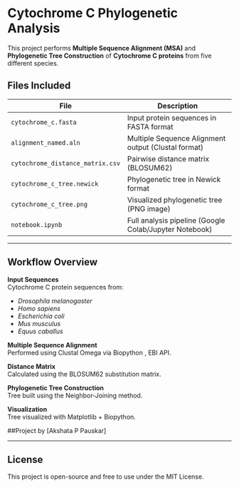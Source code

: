 # Cytochrome C Phylogenetic Analysis

This project performs **Multiple Sequence Alignment (MSA)** and **Phylogenetic Tree Construction** of **Cytochrome C proteins** from five different species.

## Files Included

| File | Description |
|------|-------------|
| `cytochrome_c.fasta` | Input protein sequences in FASTA format |
| `alignment_named.aln` | Multiple Sequence Alignment output (Clustal format) |
| `cytochrome_distance_matrix.csv` | Pairwise distance matrix (BLOSUM62) |
| `cytochrome_c_tree.newick` | Phylogenetic tree in Newick format |
| `cytochrome_c_tree.png` | Visualized phylogenetic tree (PNG image) |
| `notebook.ipynb` | Full analysis pipeline (Google Colab/Jupyter Notebook) |

---

## Workflow Overview

**Input Sequences**  
Cytochrome C protein sequences from:  
- *Drosophila melanogaster*  
- *Homo sapiens*  
- *Escherichia coli*  
- *Mus musculus*  
- *Equus caballus*


**Multiple Sequence Alignment**  
Performed using Clustal Omega via Biopython , EBI API.

**Distance Matrix**  
Calculated using the BLOSUM62 substitution matrix.

**Phylogenetic Tree Construction**  
Tree built using the Neighbor-Joining method.

**Visualization**  
Tree visualized with Matplotlib + Biopython.

##Project by [Akshata P Pauskar]

---

## License

This project is open-source and free to use under the MIT License.
